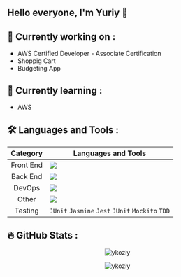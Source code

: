 ## Hello everyone, I'm Yuriy 👋

## :construction: Currently working on :

- AWS Certified Developer - Associate Certification
- Shoppig Cart
- Budgeting App

## :apple: Currently learning :

- AWS



## :hammer_and_wrench: Languages and Tools :

| Category | Languages and Tools |
|:--------:|---------------------|
| Front End | <img src="https://skillicons.dev/icons?i=html,css,sass,js,ts,angular,react"/> |
| Back End | <img src="https://skillicons.dev/icons?i=java,spring,postgres,hibernate,mongodb"/> |
| DevOps | <img src="https://skillicons.dev/icons?i=docker,aws,git"/> |
| Other | <img src="https://skillicons.dev/icons?i=nodejs,webpack,maven,py"/> |
| Testing | `JUnit`  `Jasmine`  `Jest`  `JUnit`  `Mockito`  `TDD` |

## :fire: GitHub Stats : 

<p align="center"><img src="https://github-readme-stats.vercel.app/api?username=ykoziy&show_icons=true&theme=merko" alt="ykoziy" /></p>
<p align="center"><img src="https://github-readme-stats.vercel.app/api/top-langs/?username=anuraghazra&layout=compact&theme=merko" alt="ykoziy" /></p>

<!--
**ykoziy/ykoziy** is a ✨ _special_ ✨ repository because its `README.md` (this file) appears on your GitHub profile.

Here are some ideas to get you started:

- 🔭 I’m currently working on ...
- 🌱 I’m currently learning ...
- 👯 I’m looking to collaborate on ...
- 🤔 I’m looking for help with ...
- 💬 Ask me about ...
- 📫 How to reach me: ...
- 😄 Pronouns: ...
- ⚡ Fun fact: ...
-->
